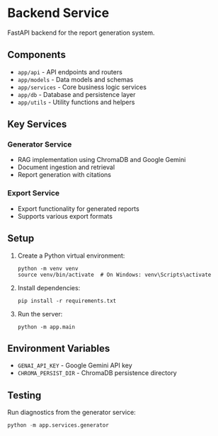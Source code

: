 # Backend Service

FastAPI backend for the report generation system.

## Components

- `app/api` - API endpoints and routers
- `app/models` - Data models and schemas
- `app/services` - Core business logic services
- `app/db` - Database and persistence layer
- `app/utils` - Utility functions and helpers

## Key Services

### Generator Service

- RAG implementation using ChromaDB and Google Gemini
- Document ingestion and retrieval
- Report generation with citations

### Export Service

- Export functionality for generated reports
- Supports various export formats

## Setup

1. Create a Python virtual environment:

   ```
   python -m venv venv
   source venv/bin/activate  # On Windows: venv\Scripts\activate
   ```

2. Install dependencies:

   ```
   pip install -r requirements.txt
   ```

3. Run the server:
   ```
   python -m app.main
   ```

## Environment Variables

- `GENAI_API_KEY` - Google Gemini API key
- `CHROMA_PERSIST_DIR` - ChromaDB persistence directory

## Testing

Run diagnostics from the generator service:

```python
python -m app.services.generator
```
